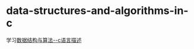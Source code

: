 # data-structures-and-algorithms-in-c
学习[数据结构与算法--c语言描述](https://book.douban.com/subject/1139426//)
